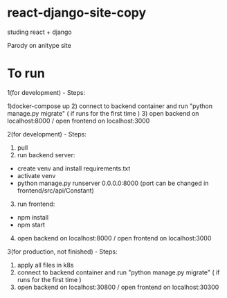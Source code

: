 # react-django-site-copy
studing react + django

Parody on anitype site


# To run

1(for development) - Steps:

1)docker-compose up 
2) connect to backend container and run "python manage.py migrate" ( if runs for the first time )
3) open backend on localhost:8000 / open frontend on localhost:3000


2(for development) - Steps:

1) pull
2) run backend server:
- create venv and install requirements.txt
- activate venv
- python manage.py runserver 0.0.0.0:8000 (port can be changed in frontend/src/api/Constant) 
3) run frontend:
- npm install
- npm start
4) open backend on localhost:8000 / open frontend on localhost:3000


3(for production, not finished) - Steps:

1) apply all files in k8s
2) connect to backend container and run "python manage.py migrate" ( if runs for the first time )
3) open backend on localhost:30800 / open frontend on localhost:30300
